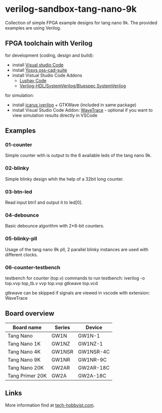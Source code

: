 # verilog-sandbox-tang-nano-9k

Collection of simple FPGA example designs for tang nano 9k.
The provided examples are using Verilog.


## FPGA toolchain with Verilog
for development (coding, design and build):
- install [Visual studio Code](https://code.visualstudio.com/)
- install [Yosys oss-cad-suite](https://github.com/YosysHQ/oss-cad-suite-build)
- install Vistual Studio Code Addons
    - [Lushay Code](https://marketplace.visualstudio.com/items?itemName=lushay-labs.lushay-code)
    - [Verilog-HDL/SystemVerilog/Bluespec SystemVerilog](https://marketplace.visualstudio.com/items?itemName=mshr-h.VerilogHDL)

for simulation:
- install [icarus iverilog](https://bleyer.org/icarus/) + GTKWave (included in same package)
- install Visual Studio Code Addon: [WaveTrace](https://marketplace.visualstudio.com/items?itemName=wavetrace.wavetrace) - optional if you want to view simulation results directly in VSCode

## Examples

### 01-counter
Simple counter with is output to the 6 available leds of the tang nano 9k.

### 02-blinky
Simple blinky design whih the help of a 32bit long counter.

### 03-btn-led
Read input btn1 and output it to led[0].

### 04-debounce
Basic debounce algorithm with 2*8-bit counters.

### 05-blinky-pll
Usage of the tang nano 9k pll, 2 parallel blinky instances are used with different clocks.

### 06-counter-testbench
testbench for counter (top.v)
commands to run testbench:
    iverilog -o top.vvp top_tb.v 
    vvp top.vvp
    gtkwave top.vcd 

gtkwave can be skipped if signals are viewed in vscode with extension: WaveTrace

## Board overview 

|Board name		|Series	|Device		|
|---------------|-------|-----------|
|Tang Nano		|GW1N	|GW1N-1		|
|Tang Nano 1K	|GW1NZ	|GW1NZ-1	|
|Tang Nano 4K	|GW1NSR	|GW1NSR-4C	|
|Tang Nano 9K	|GW1NR	|GW1NR-9C	|
|Tang Nano 20K	|GW2AR	|GW2AR-18C	|
|Tang Primer 20K|GW2A	|GW2A-18C	|

## Links
More information find at [tech-hobbyist.com](https://www.tech-hobbyist.com/).